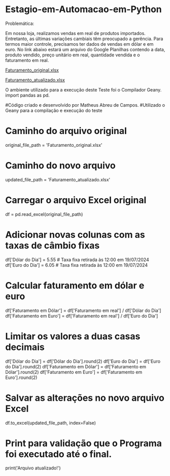 # Estagio-em-Automacao-em-Python

Problemática:

Em nossa loja, realizamos vendas em real de produtos importados. Entretanto, as últimas variações cambiais têm preocupado a gerência. Para termos maior controle, precisamos ter dados de vendas em dólar e em euro. No link abaixo estará um arquivo do Google Planilhas contendo a data, produto vendido, preço unitário em real, quantidade vendida e o faturamento em real.

[Faturamento_original.xlsx](https://github.com/user-attachments/files/16314866/Faturamento_original.xlsx)

[Faturamento_atualizado.xlsx](https://github.com/user-attachments/files/16314869/Faturamento_atualizado.xlsx)

O ambiente utilizado para a execução deste Teste foi o Compilador Geany.
import pandas as pd.

#Código criado e desenvolvido por Matheus Abreu de Campos.
#Utilizado o Geany para a compilação e execução do teste

# Caminho do arquivo original
original_file_path = 'Faturamento_original.xlsx'
# Caminho do novo arquivo
updated_file_path = 'Faturamento_atualizado.xlsx'

# Carregar o arquivo Excel original
df = pd.read_excel(original_file_path)

# Adicionar novas colunas com as taxas de câmbio fixas
df['Dólar do Dia'] = 5.55  # Taxa fixa retirada às 12:00 em 19/07/2024
df['Euro do Dia'] = 6.05  # Taxa fixa retirada às 12:00 em 19/07/2024

# Calcular faturamento em dólar e euro
df['Faturamento em Dólar'] = df['Faturamento em real'] / df['Dólar do Dia']
df['Faturamento em Euro'] = df['Faturamento em real'] / df['Euro do Dia']

# Limitar os valores a duas casas decimais
df['Dólar do Dia'] = df['Dólar do Dia'].round(2)
df['Euro do Dia'] = df['Euro do Dia'].round(2)
df['Faturamento em Dólar'] = df['Faturamento em Dólar'].round(2)
df['Faturamento em Euro'] = df['Faturamento em Euro'].round(2)

# Salvar as alterações no novo arquivo Excel
df.to_excel(updated_file_path, index=False)

# Print para validação que o Programa foi executado até o final.
print('Arquivo atualizado!')
